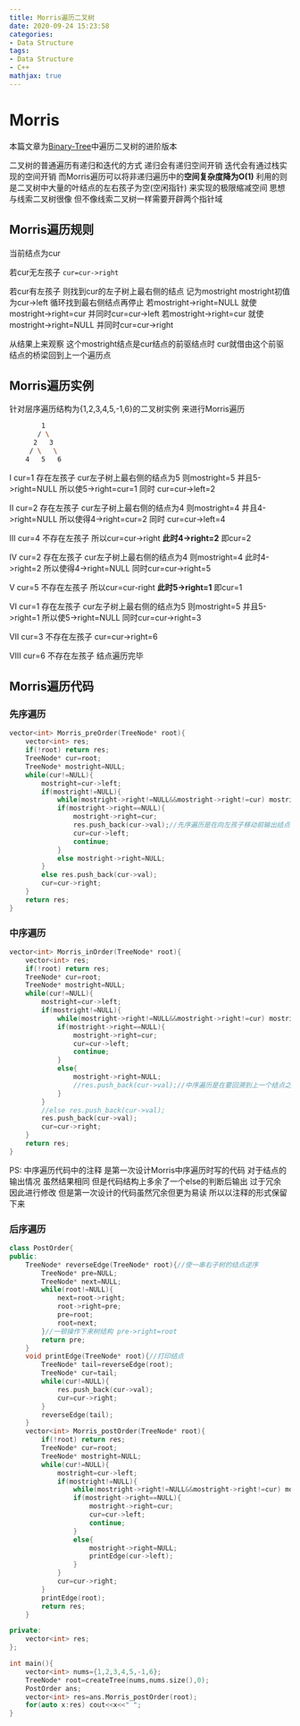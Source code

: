```yaml
---
title: Morris遍历二叉树
date: 2020-09-24 15:23:58
categories:
- Data Structure
tags:
- Data Structure
- C++
mathjax: true
---
```

# Morris

本篇文章为[Binary-Tree](https://shaoyuanhangyes.github.io/2020/06/03/Binary-Tree/#more)中遍历二叉树的进阶版本

二叉树的普通遍历有递归和迭代的方式 递归会有递归空间开销 迭代会有通过栈实现的空间开销 而Morris遍历可以将非递归遍历中的<b>空间复杂度降为O(1)</b> 利用的则是二叉树中大量的叶结点的左右孩子为空(空闲指针) 来实现的极限缩减空间 思想与线索二叉树很像 但不像线索二叉树一样需要开辟两个指针域

<!-- more --> 
## Morris遍历规则

当前结点为cur 

若cur无左孩子 `cur=cur->right` 

若cur有左孩子 则找到cur的左子树上最右侧的结点 记为mostright mostright初值为cur->left 循环找到最右侧结点再停止
    若mostright->right=NULL 就使mostright->right=cur 并同时cur=cur->left
    若mostright->right=cur 就使mostright->right=NULL 并同时cur=cur->right

从结果上来观察 这个mostright结点是cur结点的前驱结点时 cur就借由这个前驱结点的桥梁回到上一个遍历点

## Morris遍历实例

针对层序遍历结构为{1,2,3,4,5,-1,6}的二叉树实例 来进行Morris遍历

```bash
        1
       / \
      2   3
     / \   \
    4   5   6
```

Ⅰ cur=1 存在左孩子 cur左子树上最右侧的结点为5 则mostright=5 并且5->right=NULL 所以使5->right=cur=1 同时 cur=cur->left=2

Ⅱ cur=2 存在左孩子 cur左子树上最右侧的结点为4 则mostright=4 并且4->right=NULL 所以使得4->right=cur=2 同时 cur=cur->left=4

Ⅲ cur=4 不存在左孩子 所以cur=cur->right <b>此时4->right=2</b> 即cur=2

Ⅳ cur=2 存在左孩子 cur左子树上最右侧的结点为4 则mostright=4 此时4->right=2 所以使得4->right=NULL 同时cur=cur->right=5

Ⅴ cur=5 不存在左孩子 所以cur=cur-right <b>此时5->right=1</b> 即cur=1

Ⅵ cur=1 存在左孩子 cur左子树上最右侧的结点为5 则mostright=5 并且5->right=1 所以使5->right=NULL 同时cur=cur->right=3

Ⅶ cur=3 不存在左孩子 cur=cur->right=6

Ⅷ cur=6 不存在左孩子 结点遍历完毕

## Morris遍历代码

### 先序遍历

```C++
vector<int> Morris_preOrder(TreeNode* root){
    vector<int> res;
    if(!root) return res;
    TreeNode* cur=root;
    TreeNode* mostright=NULL;
    while(cur!=NULL){
        mostright=cur->left;
        if(mostright!=NULL){
            while(mostright->right!=NULL&&mostright->right!=cur) mostright=mostright->right;
            if(mostright->right==NULL){
                mostright->right=cur;
                res.push_back(cur->val);//先序遍历是在向左孩子移动前输出结点值
                cur=cur->left;
                continue;
            }
            else mostright->right=NULL;
        }
        else res.push_back(cur->val);
        cur=cur->right;
    }
    return res;
}
```

### 中序遍历

```C++
vector<int> Morris_inOrder(TreeNode* root){
    vector<int> res;
    if(!root) return res;
    TreeNode* cur=root;
    TreeNode* mostright=NULL;
    while(cur!=NULL){
        mostright=cur->left;
        if(mostright!=NULL){
            while(mostright->right!=NULL&&mostright->right!=cur) mostright=mostright->right;
            if(mostright->right==NULL){
                mostright->right=cur;
                cur=cur->left;
                continue;
            }
            else{
                mostright->right=NULL;
                //res.push_back(cur->val);//中序遍历是在要回溯到上一个结点之前将结点值输出
            }
        }
        //else res.push_back(cur->val);
        res.push_back(cur->val);
        cur=cur->right;
    }
    return res;
}
```

PS: 中序遍历代码中的注释 是第一次设计Morris中序遍历时写的代码 对于结点的输出情况 虽然结果相同 但是代码结构上多余了一个else的判断后输出 过于冗余 因此进行修改  但是第一次设计的代码虽然冗余但更为易读 所以以注释的形式保留下来

### 后序遍历

```C++
class PostOrder{
public:
    TreeNode* reverseEdge(TreeNode* root){//使一串右子树的结点逆序
        TreeNode* pre=NULL;
        TreeNode* next=NULL;
        while(root!=NULL){
            next=root->right;
            root->right=pre;
            pre=root;
            root=next;
        }//一顿操作下来树结构 pre->right=root
        return pre;
    }
    void printEdge(TreeNode* root){//打印结点
        TreeNode* tail=reverseEdge(root);
        TreeNode* cur=tail;
        while(cur!=NULL){
            res.push_back(cur->val);
            cur=cur->right;
        }
        reverseEdge(tail);
    }
    vector<int> Morris_postOrder(TreeNode* root){
        if(!root) return res;
        TreeNode* cur=root;
        TreeNode* mostright=NULL;
        while(cur!=NULL){
            mostright=cur->left;
            if(mostright!=NULL){
                while(mostright->right!=NULL&&mostright->right!=cur) mostright=mostright->right;
                if(mostright->right==NULL){
                    mostright->right=cur;
                    cur=cur->left;
                    continue;
                }
                else{
                    mostright->right=NULL;
                    printEdge(cur->left);
                }
            }
            cur=cur->right;
        }
        printEdge(root);
        return res;
    }

private:
    vector<int> res;
};

int main(){
    vector<int> nums={1,2,3,4,5,-1,6};
    TreeNode* root=createTree(nums,nums.size(),0);
    PostOrder ans;
    vector<int> res=ans.Morris_postOrder(root);
    for(auto x:res) cout<<x<<" ";
}
```